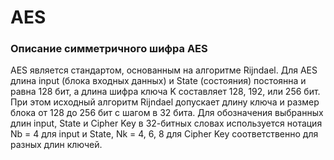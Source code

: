 # AES

### Описание симметричного шифра AES
AES является стандартом, основанным на алгоритме Rijndael. Для AES длина input
(блока входных данных) и State (состояния) постоянна и равна 128 бит, а длина шифра
ключа K составляет 128, 192, или 256 бит. При этом исходный алгоритм Rijndael
допускает длину ключа и размер блока от 128 до 256 бит с шагом в 32 бита. Для
обозначения выбранных длин input, State и Cipher Key в 32-битных словах используется
нотация Nb = 4 для input и State, Nk = 4, 6, 8 для Cipher Key соответственно для разных
длин ключей.


